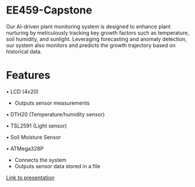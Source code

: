 # EE459-Capstone
Our AI-driven plant monitoring system is designed to enhance plant nurturing by meticulously tracking key growth factors such as temperature, soil humidity, and sunlight. Leveraging forecasting and anomaly detection, our system also monitors and predicts the growth trajectory based on historical data.  

# Features
• LCD (4x20)
  - Outputs sensor measurements

• DTH20 (Temperature/humidity sensor)

• TSL2591 (Light sensor)

• Soil Moisture Sensor

• ATMega328P
  - Connects the system
  - Outputs sensor data stored in a file

[Link to presentation](https://docs.google.com/presentation/d/1PXUxTM1k-A52hX0pVLlwrbkTVt2UJnyvwdPqTQYM5PQ/edit?usp=sharing)
